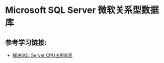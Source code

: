 # Microsoft SQL Server 微软关系型数据库

## 参考学习链接:
* [解决SQL Server CPU占用率高](https://jingyan.baidu.com/article/39810a239f92f9b636fda6a8.html)
